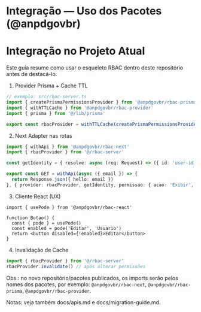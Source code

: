 # Integração — Uso dos Pacotes (@anpdgovbr)

# Integração no Projeto Atual

Este guia resume como usar o esqueleto RBAC dentro deste repositório antes de destacá-lo.

1) Provider Prisma + Cache TTL
```ts
// exemplo: src/rbac-server.ts
import { createPrismaPermissionsProvider } from '@anpdgovbr/rbac-prisma'
import { withTTLCache } from '@anpdgovbr/rbac-provider'
import { prisma } from '@/lib/prisma'

export const rbacProvider = withTTLCache(createPrismaPermissionsProvider({ prisma }), 60_000)
```

2) Next Adapter nas rotas
```ts
import { withApi } from '@anpdgovbr/rbac-next'
import { rbacProvider } from '@/rbac-server'

const getIdentity = { resolve: async (req: Request) => ({ id: 'user-id', email: 'user@example.com' }) }

export const GET = withApi(async ({ email }) => {
  return Response.json({ hello: email })
}, { provider: rbacProvider, getIdentity, permissao: { acao: 'Exibir', recurso: 'Processo' } })
```

3) Cliente React (UX)
```tsx
import { usePode } from '@anpdgovbr/rbac-react'

function Botao() {
  const { pode } = usePode()
  const enabled = pode('Editar', 'Usuario')
  return <button disabled={!enabled}>Editar</button>
}
```

4) Invalidação de Cache
```ts
import { rbacProvider } from '@/rbac-server'
rbacProvider.invalidate() // após alterar permissões
```

Obs.: no novo repositório/pacotes publicados, os imports serão pelos nomes dos pacotes, por exemplo:
`@anpdgovbr/rbac-next`, `@anpdgovbr/rbac-prisma`, `@anpdgovbr/rbac-provider`.

Notas: veja também docs/apis.md e docs/migration-guide.md.
